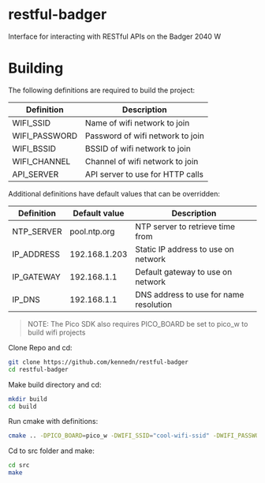 # restful-badger
Interface for interacting with RESTful APIs on the Badger 2040 W


# Building

The following definitions are required to build the project:

| Definition          | Description                                    |
|---------------------|------------------------------------------------|
| WIFI_SSID           | Name of wifi network to join                   |
| WIFI_PASSWORD       | Password of wifi network to join               |
| WIFI_BSSID          | BSSID of wifi network to join                  |
| WIFI_CHANNEL        | Channel of wifi network to join                |
| API_SERVER          | API server to use for HTTP calls               |

Additional definitions have default values that can be overridden:

| Definition          | Default value  | Description                            |
|---------------------|----------------|----------------------------------------|
| NTP_SERVER          | pool.ntp.org   | NTP server to retrieve time from       |
| IP_ADDRESS          | 192.168.1.203  | Static IP address to use on network    |
| IP_GATEWAY          | 192.168.1.1    | Default gateway to use on network      |
| IP_DNS              | 192.168.1.1    | DNS address to use for name resolution |

> NOTE: The Pico SDK also requires PICO_BOARD be set to pico_w to build wifi projects

Clone Repo and cd:

```bash
git clone https://github.com/kennedn/restful-badger
cd restful-badger
```

Make build directory and cd:

```bash
mkdir build
cd build
```

Run cmake with definitions:

```bash
cmake .. -DPICO_BOARD=pico_w -DWIFI_SSID="cool-wifi-ssid" -DWIFI_PASSWORD="cool-wifi-password" -DWIFI_BSSID=66:55:44:33:22:11 -DWIFI_CHANNEL=9 -DAPI_SERVER="api.cool.com"
```

Cd to src folder and make:

```bash
cd src
make
```